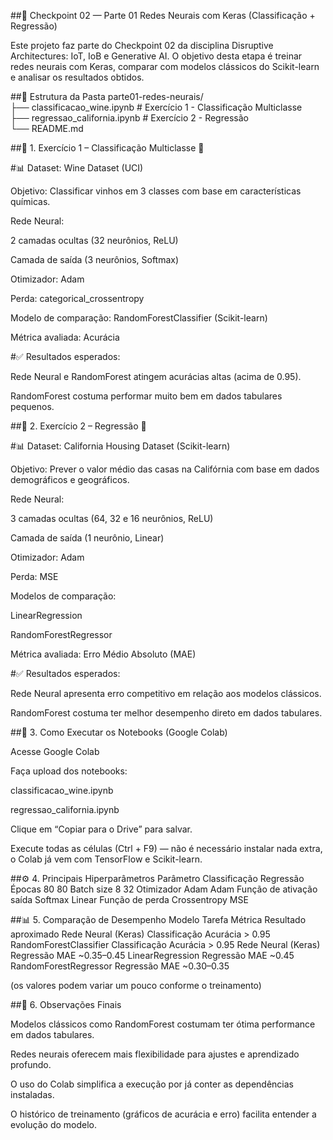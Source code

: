 ##🧠 Checkpoint 02 — Parte 01
Redes Neurais com Keras (Classificação + Regressão)

Este projeto faz parte do Checkpoint 02 da disciplina Disruptive Architectures: IoT, IoB e Generative AI.
O objetivo desta etapa é treinar redes neurais com Keras, comparar com modelos clássicos do Scikit-learn e analisar os resultados obtidos.

##📁 Estrutura da Pasta
parte01-redes-neurais/  
├── classificacao_wine.ipynb        # Exercício 1 - Classificação Multiclasse  
├── regressao_california.ipynb      # Exercício 2 - Regressão  
└── README.md                        

##🧪 1. Exercício 1 – Classificação Multiclasse 🍷

#📊 Dataset: Wine Dataset (UCI)

Objetivo: Classificar vinhos em 3 classes com base em características químicas.

Rede Neural:

2 camadas ocultas (32 neurônios, ReLU)

Camada de saída (3 neurônios, Softmax)

Otimizador: Adam

Perda: categorical_crossentropy

Modelo de comparação: RandomForestClassifier (Scikit-learn)

Métrica avaliada: Acurácia

#✅ Resultados esperados:

Rede Neural e RandomForest atingem acurácias altas (acima de 0.95).

RandomForest costuma performar muito bem em dados tabulares pequenos.

##🧮 2. Exercício 2 – Regressão 🏡

#📊 Dataset: California Housing Dataset (Scikit-learn)

Objetivo: Prever o valor médio das casas na Califórnia com base em dados demográficos e geográficos.

Rede Neural:

3 camadas ocultas (64, 32 e 16 neurônios, ReLU)

Camada de saída (1 neurônio, Linear)

Otimizador: Adam

Perda: MSE

Modelos de comparação:

LinearRegression

RandomForestRegressor

Métrica avaliada: Erro Médio Absoluto (MAE)

#✅ Resultados esperados:

Rede Neural apresenta erro competitivo em relação aos modelos clássicos.

RandomForest costuma ter melhor desempenho direto em dados tabulares.

##🧰 3. Como Executar os Notebooks (Google Colab)

Acesse Google Colab

Faça upload dos notebooks:

classificacao_wine.ipynb

regressao_california.ipynb

Clique em “Copiar para o Drive” para salvar.

Execute todas as células (Ctrl + F9) — não é necessário instalar nada extra, o Colab já vem com TensorFlow e Scikit-learn.

##⚙️ 4. Principais Hiperparâmetros
Parâmetro	Classificação	Regressão
Épocas	80	80
Batch size	8	32
Otimizador	Adam	Adam
Função de ativação saída	Softmax	Linear
Função de perda	Crossentropy	MSE  

##📊 5. Comparação de Desempenho
Modelo	Tarefa	Métrica	Resultado aproximado
Rede Neural (Keras)	Classificação	Acurácia	> 0.95
RandomForestClassifier	Classificação	Acurácia	> 0.95
Rede Neural (Keras)	Regressão	MAE	~0.35–0.45
LinearRegression	Regressão	MAE	~0.45
RandomForestRegressor	Regressão	MAE	~0.30–0.35

(os valores podem variar um pouco conforme o treinamento)

##📝 6. Observações Finais

Modelos clássicos como RandomForest costumam ter ótima performance em dados tabulares.

Redes neurais oferecem mais flexibilidade para ajustes e aprendizado profundo.

O uso do Colab simplifica a execução por já conter as dependências instaladas.

O histórico de treinamento (gráficos de acurácia e erro) facilita entender a evolução do modelo.
